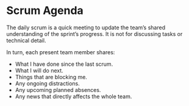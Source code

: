 # Scrum Agenda

The daily scrum is a quick meeting to update the team’s shared understanding of the sprint’s progress. It is not for discussing tasks or technical detail.

In turn, each present team member shares:

- What I have done since the last scrum.
- What I will do next.
- Things that are blocking me.
- Any ongoing distractions.
- Any upcoming planned absences.
- Any news that directly affects the whole team.